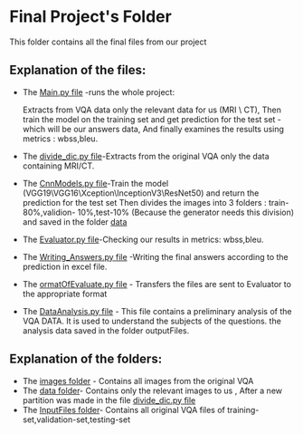 # Final Project's Folder
This folder contains all the final files from our project 



## Explanation of the files:

* The [Main.py file](https://github.com/shoamco/Visual-Question-Answering-in-the-Medical-Domain/blob/master/Final/Main.py) -runs the whole project:

  Extracts from VQA data only the relevant data for us (MRI \ CT), Then train the model on the training set and get prediction for the test set - which will be our answers data, And finally examines the results  using metrics : wbss,bleu.

* The [divide_dic.py file](https://github.com/shoamco/Visual-Question-Answering-in-the-Medical-Domain/blob/master/Final/divide_dic.py)-Extracts from the original VQA only the data containing MRI/CT.

* The [CnnModels.py file](https://github.com/shoamco/Visual-Question-Answering-in-the-Medical-Domain/blob/master/Final/CnnModels.py)-Train  the model (VGG19\VGG16\Xception\InceptionV3\ResNet50) and return the prediction for the test set
  Then divides the images into 3 folders : train-80%,validion- 10%,test-10% (Because the generator needs this division) and saved in the folder [data](https://github.com/shoamco/Visual-Question-Answering-in-the-Medical-Domain/tree/master/Final/data)
  
* The [Evaluator.py file](https://github.com/shoamco/Visual-Question-Answering-in-the-Medical-Domain/blob/master/Final/Evaluator.py)-Checking our results in metrics: wbss,bleu.

* The [Writing_Answers.py file](https://github.com/shoamco/Visual-Question-Answering-in-the-Medical-Domain/blob/master/Final/Writing_Answers.py)  -Writing the final answers according to the prediction in excel file.
* The [ormatOfEvaluate.py file](https://github.com/shoamco/Visual-Question-Answering-in-the-Medical-Domain/blob/master/Final/formatOfEvaluate.py) -  Transfers the files are sent to Evaluator to the appropriate format 
* The [DataAnalysis.py file](https://github.com/shoamco/Visual-Question-Answering-in-the-Medical-Domain/blob/master/Final/DataAnalysis.py) - This file contains a preliminary analysis of the VQA DATA. It is used to understand the subjects of the questions.
    the analysis data  saved in the folder outputFiles.

 ## Explanation of the folders:
 * The [images folder](https://github.com/shoamco/VQA-of-CT-and-MRI-in-deep-learning/tree/master/Final/images) - Contains all images from the original VQA
 * The [data folder]()- Contains only the relevant images to us , After a new partition was made in the file [divide_dic.py file](https://github.com/shoamco/Visual-Question-Answering-in-the-Medical-Domain/blob/master/Final/divide_dic.py)
 * The [InputFiles folder](https://github.com/shoamco/VQA-of-CT-and-MRI-in-deep-learning/tree/master/Final/InputFiles)- Contains all original VQA files of training-set,validation-set,testing-set
